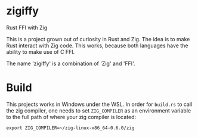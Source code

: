 # zigiffy
Rust FFI with Zig

This is a project grown out of curiosity in Rust and Zig. The idea is to make Rust interact with Zig code.
This works, because both languages have the ability to make use of C FFI.

The name 'zigiffy' is a combination of 'Zig' and 'FFI'.

# Build
This projects works in Windows under the WSL.
In order for `build.rs` to call the zig compiler, one needs to set `ZIG_COMPILER` as an environment variable to the full path of where your zig compiler is located:
```
export ZIG_COMPILER=~/zig-linux-x86_64-0.6.0/zig
```